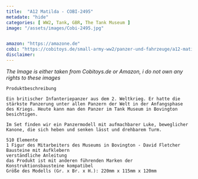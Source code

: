```yaml
---
title:  "A12 Matilda - COBI-2495"
metadate: "hide"
categories: [ WW2, Tank, GBR, The Tank Museum ]
image: "/assets/images/Cobi-2495.jpg"


amazon: "https://amazone.de"
cobi: "https://cobitoys.de/small-army-ww2/panzer-und-fahrzeuge/a12-matilda,art,9278.html"
disclaimer:
---
```

*The Image is either taken from Cobitoys.de or Amazon, i do not own any rights to these images*
	
	
	
	Produktbeschreibung

	Ein britischer Infanteriepanzer aus dem 2. Weltkrieg. Er hatte die stärkste Panzerung unter allen Panzern der Welt in der Anfangsphase des Kriegs. Heute kann man den Panzer im Tank Museum in Bovington besichtigen.

	Im Set finden wir ein Panzermodell mit aufmachbarer Luke, beweglicher Kanone, die sich heben und senken lässt und drehbarem Turm.

    510 Elemente
    1 Figur des Mitarbeiters des Museums in Bovington - David Fletcher
    Bausteine mit Aufklebern
    verständliche Anleitung
    das Produkt ist mit anderen führenden Marken der Konstruktionsbausteine kompatibel
    Größe des Modells (Gr. x Br. x H.): 220mm x 115mm x 120mm

